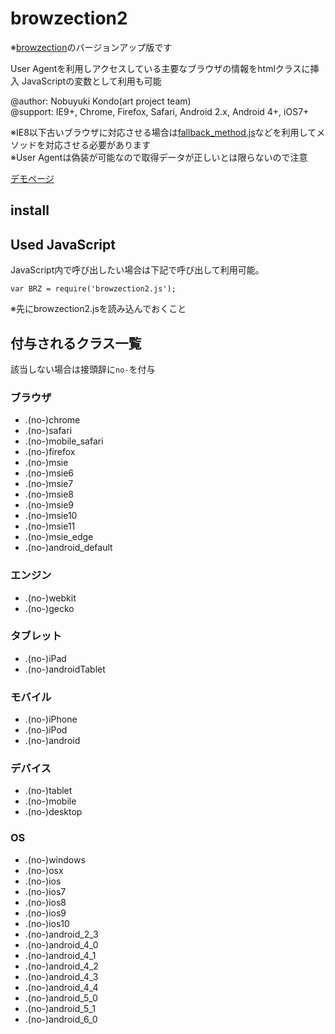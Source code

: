 # browzection2

※[browzection](https://github.com/artprojectteam/browzection)のバージョンアップ版です

User Agentを利用しアクセスしている主要なブラウザの情報をhtmlクラスに挿入
JavaScriptの変数として利用も可能

@author: Nobuyuki Kondo(art project team)<br>
@support: IE9+, Chrome, Firefox, Safari, Android 2.x, Android 4+, iOS7+

※IE8以下古いブラウザに対応させる場合は[fallback_method.js](https://github.com/artprojectteam/fallback_method)などを利用してメソッドを対応させる必要があります<br>
※User Agentは偽装が可能なので取得データが正しいとは限らないので注意

[デモページ](http://demo.artprojectteam.jp/browzection2/)


## install


## Used JavaScript

JavaScript内で呼び出したい場合は下記で呼び出して利用可能。

```
var BRZ = require('browzection2.js');
```

※先にbrowzection2.jsを読み込んでおくこと

## 付与されるクラス一覧

該当しない場合は接頭辞に`no-`を付与

### ブラウザ

- .(no-)chrome
- .(no-)safari
- .(no-)mobile_safari
- .(no-)firefox
- .(no-)msie
- .(no-)msie6
- .(no-)msie7
- .(no-)msie8
- .(no-)msie9
- .(no-)msie10
- .(no-)msie11
- .(no-)msie_edge
- .(no-)android_default

### エンジン

- .(no-)webkit
- .(no-)gecko


### タブレット

- .(no-)iPad
- .(no-)androidTablet


### モバイル

- .(no-)iPhone
- .(no-)iPod
- .(no-)android


### デバイス

- .(no-)tablet
- .(no-)mobile
- .(no-)desktop


### OS

- .(no-)windows
- .(no-)osx
- .(no-)ios
- .(no-)ios7
- .(no-)ios8
- .(no-)ios9
- .(no-)ios10
- .(no-)android_2_3
- .(no-)android_4_0
- .(no-)android_4_1
- .(no-)android_4_2
- .(no-)android_4_3
- .(no-)android_4_4
- .(no-)android_5_0
- .(no-)android_5_1
- .(no-)android_6_0


